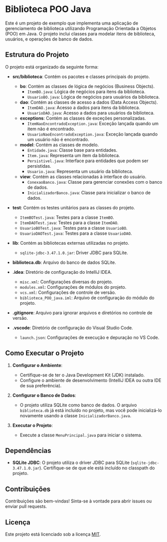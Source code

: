 # Biblioteca POO Java

Este é um projeto de exemplo que implementa uma aplicação de gerenciamento de biblioteca utilizando Programação Orientada a Objetos (POO) em Java. O projeto inclui classes para modelar itens de biblioteca, usuários, e operações de banco de dados.

## Estrutura do Projeto

O projeto está organizado da seguinte forma:

- **src/biblioteca**: Contém os pacotes e classes principais do projeto.
  - **bo**: Contém as classes de lógica de negócios (Business Objects).
    - `ItemBO.java`: Lógica de negócios para itens da biblioteca.
    - `UsuarioBO.java`: Lógica de negócios para usuários da biblioteca.
  - **dao**: Contém as classes de acesso a dados (Data Access Objects).
    - `ItemDAO.java`: Acesso a dados para itens da biblioteca.
    - `UsuarioDAO.java`: Acesso a dados para usuários da biblioteca.
  - **exceptions**: Contém as classes de exceções personalizadas.
    - `ItemNaoEncontradoException.java`: Exceção lançada quando um item não é encontrado.
    - `UsuarioNaoEncontradoException.java`: Exceção lançada quando um usuário não é encontrado.
  - **model**: Contém as classes de modelo.
    - `Entidade.java`: Classe base para entidades.
    - `Item.java`: Representa um item da biblioteca.
    - `Persistivel.java`: Interface para entidades que podem ser persistidas.
    - `Usuario.java`: Representa um usuário da biblioteca.
  - **view**: Contém as classes relacionadas à interface do usuário.
    - `ConexaoBanco.java`: Classe para gerenciar conexões com o banco de dados.
    - `InicializadorBanco.java`: Classe para inicializar o banco de dados.

- **test**: Contém os testes unitários para as classes do projeto.
  - `ItemBOTest.java`: Testes para a classe `ItemBO`.
  - `ItemDAOTest.java`: Testes para a classe `ItemDAO`.
  - `UsuarioBOTest.java`: Testes para a classe `UsuarioBO`.
  - `UsuarioDAOTest.java`: Testes para a classe `UsuarioDAO`.

- **lib**: Contém as bibliotecas externas utilizadas no projeto.
  - `sqlite-jdbc-3.47.1.0.jar`: Driver JDBC para SQLite.

- **biblioteca.db**: Arquivo do banco de dados SQLite.

- **.idea**: Diretório de configuração do IntelliJ IDEA.
  - `misc.xml`: Configurações diversas do projeto.
  - `modules.xml`: Configurações de módulos do projeto.
  - `vcs.xml`: Configurações de controle de versão.
  - `biblioteca_POO_java.iml`: Arquivo de configuração do módulo do projeto.

- **.gitignore**: Arquivo para ignorar arquivos e diretórios no controle de versão.

- **.vscode**: Diretório de configuração do Visual Studio Code.
  - `launch.json`: Configurações de execução e depuração no VS Code.

## Como Executar o Projeto

1. **Configurar o Ambiente**:
   - Certifique-se de ter o Java Development Kit (JDK) instalado.
   - Configure o ambiente de desenvolvimento (IntelliJ IDEA ou outra IDE de sua preferência).

2. **Configurar o Banco de Dados**:
   - O projeto utiliza SQLite como banco de dados. O arquivo `biblioteca.db` já está incluído no projeto, mas você pode inicializá-lo novamente usando a classe `InicializadorBanco.java`.

3. **Executar o Projeto**:
   - Execute a classe `MenuPrincipal.java` para iniciar o sistema.

## Dependências

- **SQLite JDBC**: O projeto utiliza o driver JDBC para SQLite (`sqlite-jdbc-3.47.1.0.jar`). Certifique-se de que ele está incluído no classpath do projeto.

## Contribuições

Contribuições são bem-vindas! Sinta-se à vontade para abrir issues ou enviar pull requests.

## Licença

Este projeto está licenciado sob a licença [MIT](LICENSE).

